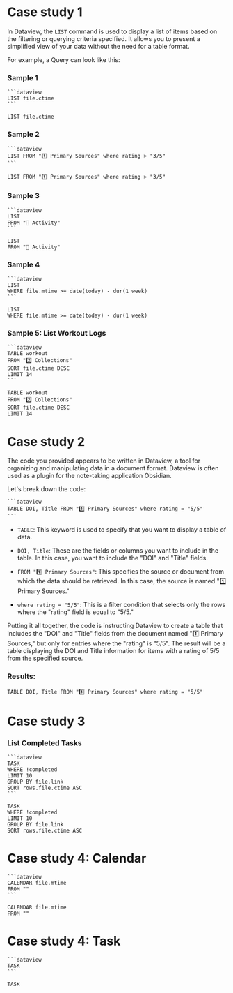 # Case study 1

In Dataview, the `LIST` command is used to display a list of items based on the filtering or querying criteria specified. It allows you to present a simplified view of your data without the need for a table format.

For example, a Query can look like this:

### Sample 1
````plain
```dataview 
LIST file.ctime
```
````

```dataview 
LIST file.ctime
```

### Sample 2
````plain
```dataview 
LIST FROM "1️⃣ Primary Sources" where rating > "3/5"
```
````

```dataview 
LIST FROM "1️⃣ Primary Sources" where rating > "3/5"
```

### Sample 3
````plain
```dataview
LIST
FROM "📆 Activity"
```
````

```dataview
LIST
FROM "📆 Activity"
```

### Sample 4
````plain
```dataview
LIST
WHERE file.mtime >= date(today) - dur(1 week)
```
````

```dataview
LIST
WHERE file.mtime >= date(today) - dur(1 week)
```

### Sample 5: List Workout Logs
````plain
```dataview
TABLE workout
FROM "2️⃣ Collections"
SORT file.ctime DESC
LIMIT 14
```
````

```dataview
TABLE workout
FROM "2️⃣ Collections"
SORT file.ctime DESC
LIMIT 14
```

# Case study 2
The code you provided appears to be written in Dataview, a tool for organizing and manipulating data in a document format. Dataview is often used as a plugin for the note-taking application Obsidian.

Let's break down the code:
````plain
```dataview 
TABLE DOI, Title FROM "1️⃣ Primary Sources" where rating = "5/5"
```
````
- `TABLE`: This keyword is used to specify that you want to display a table of data.

- `DOI, Title`: These are the fields or columns you want to include in the table. In this case, you want to include the "DOI" and "Title" fields.

- `FROM "1️⃣ Primary Sources"`: This specifies the source or document from which the data should be retrieved. In this case, the source is named "1️⃣ Primary Sources."

- `where rating = "5/5"`: This is a filter condition that selects only the rows where the "rating" field is equal to "5/5."

Putting it all together, the code is instructing Dataview to create a table that includes the "DOI" and "Title" fields from the document named "1️⃣ Primary Sources," but only for entries where the "rating" is "5/5". The result will be a table displaying the DOI and Title information for items with a rating of 5/5 from the specified source.

### Results:
```dataview 
TABLE DOI, Title FROM "1️⃣ Primary Sources" where rating = "5/5"
```

# Case study 3

### List Completed Tasks
````plain
```dataview
TASK
WHERE !completed
LIMIT 10
GROUP BY file.link
SORT rows.file.ctime ASC
```
````

```dataview
TASK
WHERE !completed
LIMIT 10
GROUP BY file.link
SORT rows.file.ctime ASC
```

# Case study 4: Calendar
````plain
```dataview
CALENDAR file.mtime
FROM ""
```
````

```dataview
CALENDAR file.mtime
FROM ""
```

# Case study 4: Task
````plain
```dataview
TASK
```
````

```dataview
TASK
```
